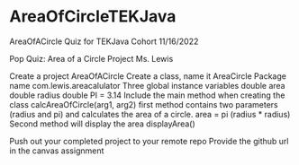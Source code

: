 # AreaOfCircleTEKJava
AreaOfACircle Quiz for TEKJava Cohort 11/16/2022

Pop Quiz: Area of a Circle Project Ms. Lewis

Create a project AreaOfACircle Create a class, name it AreaCircle Package name com.lewis.areacalulator Three global instance variables double area double radius double PI = 3.14 Include the main method when creating the class calcAreaOfCircle(arg1, arg2) first method contains two parameters (radius and pi) and calculates the area of a circle. area = pi (radius * radius) Second method will display the area displayArea()

Push out your completed project to your remote repo Provide the github url in the canvas assignment
